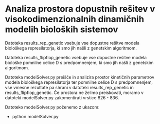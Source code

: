# Analiza prostora dopustnih rešitev v visokodimenzionalnih dinamičnih modelih bioloških sistemov

Datoteka results_rep_genetic vsebuje vse dopustne rešitve modela biološkega represilatorja, ki smo jih našli z genetskim algoritmom.

Datoteka results_flipflop_genetic vsebuje vse dopustne rešitve modela biološke pomnilne celice D s predpomnenjem, ki smo jih našli z genetskim algoritmom.

Datoteka modelSolver.py preišče in analizira prostor kinetičnih parametrov modela biološkega represilatorja ter pomnilne celice D s predpomnenjem, vse vmesne rezultate pa shrani v datoteki results_rep_genetic in results_flipflop_genetic. Če prostora ne želimo preiskovati, moramo v datoteki modelSolver.py zakomentirati vrstice 826 - 836.

Datoteko modelSolver.py poženemo z ukazom:
  - python modelSolver.py

